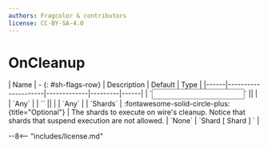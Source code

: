 ```yaml
---
authors: Fragcolor & contributors
license: CC-BY-SA-4.0
---
```



# OnCleanup

<div class="sh-parameters" markdown="1">
| Name | - {: #sh-flags-row} | Description | Default | Type |
|------|---------------------|-------------|---------|------|
| `<input>` || | | `Any` |
| `<output>` || | | `Any` |
| `Shards` | :fontawesome-solid-circle-plus:{title="Optional"}  | The shards to execute on wire's cleanup. Notice that shards that suspend execution are not allowed. | `None` | `Shard [ Shard ] ` |

</div>



--8<-- "includes/license.md"
